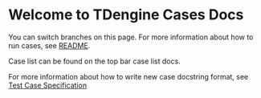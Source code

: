 # Welcome to TDengine Cases Docs

You can switch branches on this page. For more information about how to run cases, see [README](https://github.com/taosdata/TDengine/blob/main/test/README.md).

Case list can be found on the top bar case list docs.

For more information about how to write new case docstring format, see [Test Case Specification](https://taosdata.feishu.cn/wiki/PQ10wAOSTivPchkbRwccz5Y3n2b)